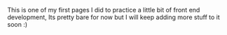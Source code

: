 This is one of my first pages I did to practice a little bit of front end development, Its pretty bare for now but I will keep adding more stuff to it soon :)
